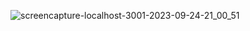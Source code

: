 ![screencapture-localhost-3001-2023-09-24-21_00_51](https://github.com/AtaGuneser/UnivestHub/assets/109044557/1169bab1-b1e0-47ed-99b1-4b6a4fff672e)
